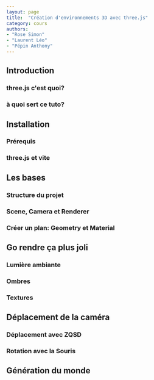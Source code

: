 ```yaml
---
layout: page
title:  "Création d'environnements 3D avec three.js"
category: cours
authors:
- "Rose Simon"
- "Laurent Léo"
- "Pépin Anthony"
---
```



## Introduction

### three.js c'est quoi?

### à quoi sert ce tuto?

## Installation

### Prérequis

### three.js et vite

## Les bases

### Structure du projet

### Scene, Camera et Renderer

### Créer un plan: Geometry et Material

## Go rendre ça plus joli

### Lumière ambiante

### Ombres

### Textures

## Déplacement de la caméra

### Déplacement avec ZQSD

### Rotation avec la Souris

## Génération du monde
